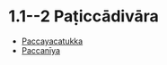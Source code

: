 # 1.1--2 Paṭiccādivāra

* [Paccayacatukka](1.1--2/Paccayacatukka.md)
* [Paccanīya](1.1--2/Paccaniya.md)
